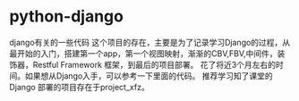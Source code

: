# python-django
django有关的一些代码
这个项目的存在，主要是为了记录学习Django的过程，从最开始的入门，搭建第一个app，第一个视图映射，渐渐的CBV,FBV,中间件，装饰器，Restful Framework
框架，到最后的项目部署。
花了将近3个月左右的时间。如果想从Django入手，可以参考一下里面的代码。
推荐学习知了课堂的Django
部署的项目存在于project_xfz。
